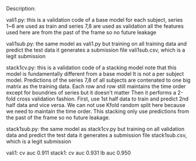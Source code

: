 Description:

vali1.py: this is a validation code of a base model
for each subject, series 1~6 are used as train and series 7,8 are used as validation
all the features used here are from the past of the frame so no future leakage

vali1sub.py: the same model as vali1.py but training on all training data and predict the test data
it generates a submission file vali1sub.csv, which is a legit submission

stack1cv.py: this is a validation code of a stacking model
note that this model is fundamentally different from a base model
It is not a per subject model.
Predictions of the series 7,8 of all subjects are contenated to one big matrix as the training data.
Each row and row still maintains the time order except for boundries of series but it doesn't matter
Then it performs a 2-fold cross validation fashion.
First, use 1st half data to train and predict 2nd half data and vice versa.
We can not use Kfold random split here because we need to maintain the time order.
This stacking only use predictions from the past of the frame so no future leakage.

stack1sub.py: the same model as stack1cv.py but training on all validation data and predict the test data
it generates a submission file stack1sub.csv, which is a legit submission

vali1: cv auc 0.911
stack1: cv auc 0.931 lb auc 0.950
